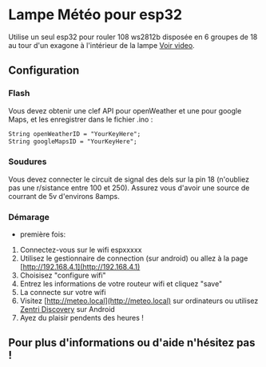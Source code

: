 # Lampe Météo pour esp32

Utilise un seul esp32 pour rouler 108 ws2812b disposée en 6 groupes de 18 au tour d'un exagone à l'intérieur de la lampe
[Voir video](https://www.youtube.com/watch?v=d4T23pGf4tQ&ab_channel=SteveOlmstead).

## Configuration

### Flash
Vous devez obtenir une clef API pour openWeather et une pour google Maps,
et les enregistrer dans le fichier .ino :

```markdown
String openWeatherID = "YourKeyHere";
String googleMapsID = "YourKeyHere";

```
### Soudures

Vous devez connecter le circuit de signal des dels sur la pin 18 (n'oubliez pas une r/sistance entre 100 et 250).
Assurez vous d'avoir une source de courrant de 5v d'environs 8amps.

### Démarage

- première fois:

1. Connectez-vous sur le wifi espxxxxx
2. Utilisez le gestionnaire de connection (sur android) ou allez à la page [http://192.168.4.1](http://192.168.4.1)
3. Choisisez "configure wifi"
4. Entrez les informations de votre routeur wifi et cliquez "save"
5. La connecte sur votre wifi
6. Visitez [http://meteo.local](http://meteo.local) sur ordinateurs ou utilisez [Zentri Discovery](https://play.google.com/store/apps/details?id=discovery.ack.me.ackme_discovery&hl=en) sur Android
7. Ayez du plaisir pendents des heures !

## Pour plus d'informations ou d'aide n'hésitez pas !

